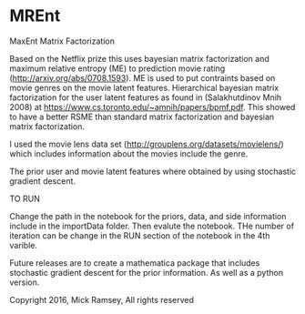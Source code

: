 # MREnt
MaxEnt Matrix Factorization

Based on the Netflix prize this uses bayesian matrix factorization and maximum relative entropy (ME) to prediction movie rating (http://arxiv.org/abs/0708.1593). ME is used to put contraints based on movie genres on the movie latent features. Hierarchical bayesian matrix factorization for the user latent features as found in (Salakhutdinov Mnih 2008) at https://www.cs.toronto.edu/~amnih/papers/bpmf.pdf. This showed to have a better RSME than standard matrix factorization and bayesian matrix factorization.

I used the movie lens data set (http://grouplens.org/datasets/movielens/) which includes information about the movies include the genre.

The prior user and movie latent features where obtained by using stochastic gradient descent.


TO RUN

Change the path in the notebook for the priors, data, and side information include in the importData folder. Then evalute the notebook. THe number of iteration can be change in the RUN section of the notebook in the 4th varible.


Future releases are to create a mathematica package that includes stochastic gradient descent for the prior information. As well as a python version.


Copyright 2016, Mick Ramsey, All rights reserved

